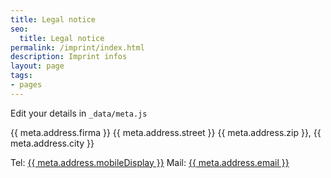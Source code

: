 ```yaml
---
title: Legal notice
seo:
  title: Legal notice
permalink: /imprint/index.html
description: Imprint infos
layout: page
tags:
- pages
---
```


Edit your details in `_data/meta.js`

{{ meta.address.firma }}
{{ meta.address.street }}
{{ meta.address.zip }}, {{ meta.address.city }}

Tel: <a href="tel:{{ meta.address.mobileCall }}">{{ meta.address.mobileDisplay }}</a>
Mail: <a href="mailto:{{ meta.address.email }}">{{ meta.address.email }}</a>
